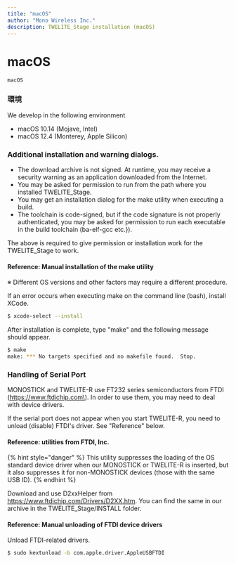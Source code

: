 ```yaml
---
title: "macOS"
author: "Mono Wireless Inc."
description: TWELITE_Stage installation (macOS)
---
```


# macOS

`macOS`  

### 環境

We develop in the following environment

* macOS 10.14 (Mojave, Intel)
* macOS 12.4 (Monterey, Apple Silicon)

### Additional installation and warning dialogs.

* The download archive is not signed. At runtime, you may receive a security warning as an application downloaded from the Internet.
* You may be asked for permission to run from the path where you installed TWELITE\_Stage.
* You may get an installation dialog for the make utility when executing a build.
* The toolchain is code-signed, but if the code signature is not properly authenticated, you may be asked for permission to run each executable in the build toolchain \(ba-elf-gcc etc.}).

The above is required to give permission or installation work for the TWELITE_Stage to work.

#### Reference: Manual installation of the make utility

※ Different OS versions and other factors may require a different procedure.

If an error occurs when executing make on the command line \(bash\), install XCode.

```bash
$ xcode-select --install
```

After installation is complete, type "make" and the following message should appear.

```bash
$ make
make: *** No targets specified and no makefile found.  Stop.
```



### Handling of Serial Port

MONOSTICK and TWELITE-R use FT232 series semiconductors from FTDI \(https://www.ftdichip.com\). In order to use them, you may need to deal with device drivers.

If the serial port does not appear when you start TWELITE-R, you need to unload (disable) FTDI's driver. See "Reference" below.


#### Reference: utilities from FTDI, Inc.

{% hint style="danger" %}
This utility suppresses the loading of the OS standard device driver when our MONOSTICK or TWELITE-R is inserted, but it also suppresses it for non-MONOSTICK devices (those with the same USB ID).
{% endhint %}

Download and use D2xxHelper from https://www.ftdichip.com/Drivers/D2XX.htm. You can find the same in our archive in the TWELITE_Stage/INSTALL folder.



#### Reference: Manual unloading of FTDI device drivers

Unload FTDI-related drivers.

```bash
$ sudo kextunload -b com.apple.driver.AppleUSBFTDI
```



